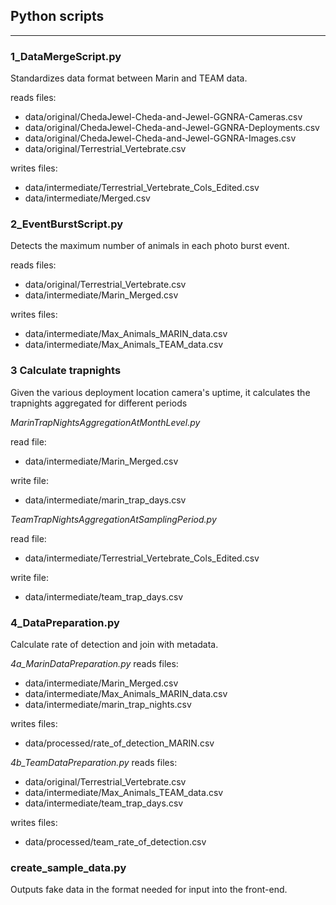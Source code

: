 ## Python scripts
------

### 1_DataMergeScript.py
Standardizes data format between Marin and TEAM data.

reads files:
* data/original/ChedaJewel-Cheda-and-Jewel-GGNRA-Cameras.csv
* data/original/ChedaJewel-Cheda-and-Jewel-GGNRA-Deployments.csv
* data/original/ChedaJewel-Cheda-and-Jewel-GGNRA-Images.csv
* data/original/Terrestrial_Vertebrate.csv

writes files:
* data/intermediate/Terrestrial_Vertebrate_Cols_Edited.csv
* data/intermediate/Merged.csv

### 2_EventBurstScript.py
Detects the maximum number of animals in each photo burst event.

reads files:
* data/original/Terrestrial_Vertebrate.csv
* data/intermediate/Marin_Merged.csv

writes files:
* data/intermediate/Max_Animals_MARIN_data.csv
* data/intermediate/Max_Animals_TEAM_data.csv

### 3 Calculate trapnights

Given the various deployment location camera's uptime, it calculates the trapnights aggregated for different periods

*MarinTrapNightsAggregationAtMonthLevel.py*

read file:
* data/intermediate/Marin_Merged.csv

write file:
* data/intermediate/marin_trap_days.csv

*TeamTrapNightsAggregationAtSamplingPeriod.py*

read file:
* data/intermediate/Terrestrial_Vertebrate_Cols_Edited.csv

write file:
* data/intermediate/team_trap_days.csv

### 4_DataPreparation.py
Calculate rate of detection and join with metadata.

*4a_MarinDataPreparation.py*
reads files:
* data/intermediate/Marin_Merged.csv
* data/intermediate/Max_Animals_MARIN_data.csv
* data/intermediate/marin_trap_nights.csv

writes files:
* data/processed/rate_of_detection_MARIN.csv

*4b_TeamDataPreparation.py*
reads files:
* data/original/Terrestrial_Vertebrate.csv
* data/intermediate/Max_Animals_TEAM_data.csv
* data/intermediate/team_trap_days.csv

writes files:
* data/processed/team_rate_of_detection.csv


### create_sample_data.py
Outputs fake data in the format needed for input into the front-end.
